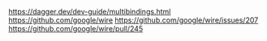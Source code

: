 https://dagger.dev/dev-guide/multibindings.html
https://github.com/google/wire
https://github.com/google/wire/issues/207
https://github.com/google/wire/pull/245